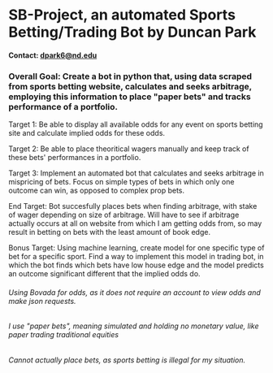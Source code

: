 # SB-Project, an automated Sports Betting/Trading Bot by Duncan Park
#### Contact: dpark6@nd.edu



### Overall Goal: Create a bot in python that, using data scraped from sports betting website, calculates and seeks arbitrage, employing this information to place "paper bets" and tracks performance of a portfolio.

Target 1: Be able to display all available odds for any event on sports betting site and calculate implied odds for these odds.


Target 2: Be able to place theoritical wagers manually and keep track of these bets' performances in a portfolio.


Target 3: Implement an automated bot that calculates and seeks arbitrage in mispricing of bets. Focus on simple types of bets in which only one outcome can win, as opposed to complex prop bets.


End Target: Bot succesfully places bets when finding arbitrage, with stake of wager depending on size of arbitrage. Will have to see if arbitrage actually occurs at all on website from which I am getting odds from, so may result in betting on bets with the least amount of book edge.


Bonus Target: Using machine learning, create model for one specific type of bet for a specific sport. Find a way to implement this model in trading bot, in which the bot finds which bets have low house edge and the model predicts an outcome significant different that the implied odds do.




###### Using Bovada for odds, as it does not require an account to view odds and make json requests.
###### I use "paper bets", meaning simulated and holding no monetary value, like paper trading traditional equities
###### Cannot actually place bets, as sports betting is illegal for my situation.
